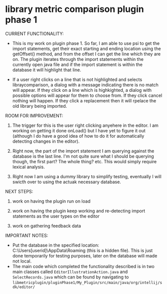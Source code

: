 # library metric comparison plugin phase 1

CURRENT FUNCTIONALITY:

* This is my work on plugin phase 1. So far, I am able to use psi to get the import statements, get their exact starting and ending location using the getOffset() method, and from the offset I can get the line which they are on. The plugin iterates through the import statements within the currently open java file and if the import statement is within the database it will highlight that line.

* If a user right clicks on a line that is not highlighted and selects libraycomparison, a dialog with a message indicating there is no match will appear. If they click on a line which is highkighted, a dialog with possible options will appear for them to choose from. If they click cancel nothing will happen. If they click a replacement then it will rpelace the old library being imported. 


ROOM FOR IMPROVEMENT:

1. The trigger for this is the user right clicking anyehere in the editor. I am working on getting it done onLoad() but I have yet to figure it out (although I do have a good idea of how to do it for automatically detecting changes in the editor).

2. Right now, the part of the import statement I am querying against the database is the last line. I'm not quite sure what I should be querying though, the first part? The whole thing? etc. This would simply require lexical analysis. 

3. Right now I am using a dummy library to simplify testing, eventually I will swicth over to using the actuak necessary database.

NEXT STEPS:

1. work on having the plugin run on load

2. work on having the plugin keep working and re-detecting import statements as the user types on the editor

3. work on gathering feedback data 

IMPORTANT NOTES:
* Put the database in the specified location: C:\Users\[userid]\AppData\Roaming (this is a hidden file). This is just done temporarily for testing purposes, later on the database will made not local. 
* The main code which completed the functionality described is in two main classes called `EditorIllustrationAction.java`  and `SelectRecords.java` which can be found by navigating to `libmetricplugin/pluginPhase1/My_Plugin/src/main/java/org/intellij/sdk/editor/` 
